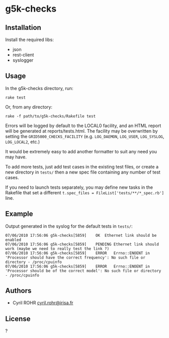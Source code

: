 # g5k-checks

## Installation
Install the required libs:

* json
* rest-client
* syslogger

## Usage
In the g5k-checks directory, run:

    rake test

Or, from any directory:

    rake -f path/to/g5k-checks/Rakefile test

Errors will be logged by default to the LOCAL0 facility, and an HTML report will be generated at reports/tests.html. The facility may be overwritten by setting the `GRID5000_CHECKS_FACILITY` (e.g. `LOG_DAEMON`, `LOG_USER`, `LOG_SYSLOG`, `LOG_LOCAL2`, etc.)

It would be extremely easy to add another formatter to suit any need you may have.

To add more tests, just add test cases in the existing test files, or create a new directory in `tests/` then a new spec file containing any number of test cases.

If you need to launch tests separately, you may define new tasks in the Rakefile that set a different `t.spec_files = FileList['tests/**/*_spec.rb']` line.

## Example
Output generated in the syslog for the default tests in `tests/`:

    07/06/2010 17:56:06	g5k-checks[5859]	OK	Ethernet link should be enabled
    07/06/2010 17:56:06	g5k-checks[5859]	PENDING	Ethernet link should work (maybe we need to really test the link ?)
    07/06/2010 17:56:06	g5k-checks[5859]	ERROR	Errno::ENOENT in 'Processor should have the correct frequency': No such file or directory - /proc/cpuinfo
    07/06/2010 17:56:06	g5k-checks[5859]	ERROR	Errno::ENOENT in 'Processor should be of the correct model': No such file or directory - /proc/cpuinfo

## Authors

* Cyril ROHR <cyril.rohr@irisa.fr>

## License
?
